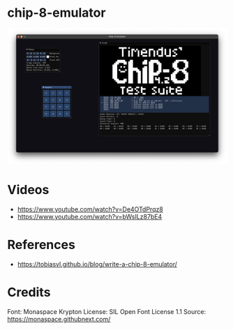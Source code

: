 # chip-8-emulator 
![Screenshot](screenshots/Screenshot%202025-05-13%20at%2011.49.34.png)

# Videos
* https://www.youtube.com/watch?v=De4OTdPrqz8
* https://www.youtube.com/watch?v=bWsILz87bE4

# References
* https://tobiasvl.github.io/blog/write-a-chip-8-emulator/

# Credits
Font: Monaspace Krypton
License: SIL Open Font License 1.1
Source: https://monaspace.githubnext.com/
